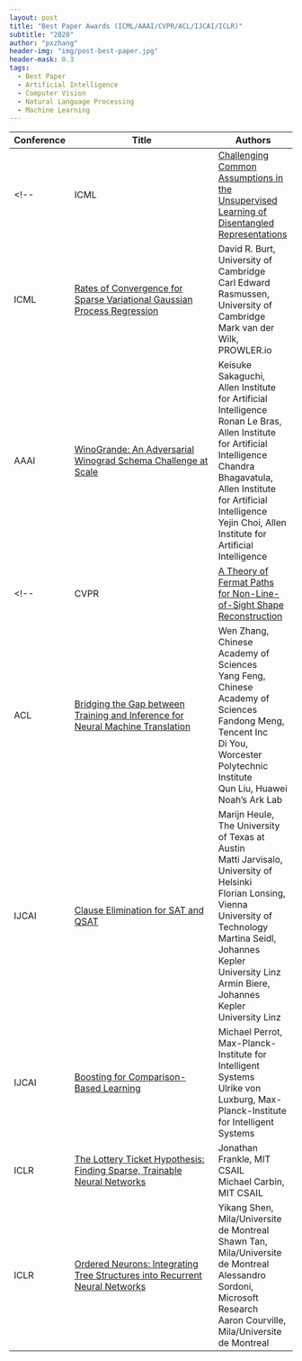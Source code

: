 ```yaml
---
layout: post
title: "Best Paper Awards (ICML/AAAI/CVPR/ACL/IJCAI/ICLR)"
subtitle: "2020"
author: "pxzhang"
header-img: "img/post-best-paper.jpg"
header-mask: 0.3
tags:
  - Best Paper
  - Artificial Intelligence
  - Computer Vision
  - Natural Language Processing
  - Machine Learning
---
```


<style>
.table {
	font-size:12px;
}
table td {
	vertical-align: middle;
}
table th:nth-of-type(2) {
    width: 240px;
}

</style>

| Conference | Title | Authors |
| --- | --- | --- |
<!-- | ICML | [Challenging Common Assumptions in the Unsupervised Learning of Disentangled Representations](https://arxiv.org/pdf/1811.12359.pdf) | Francesco Locatello, Max Planck Institute<br>Stefan Bauer, Max Planck Institute<br>Mario Lucic, Google Research<br>Gunnar Rätsch, ETH Zurich<br>Sylvain Gelly, Google Research<br>Bernhard Schölkopf, Max Planck Institute<br>Olivier Bachem, Google Research |
| ICML | [Rates of Convergence for Sparse Variational Gaussian Process Regression](https://arxiv.org/pdf/1903.03571.pdf) | David R. Burt, University of Cambridge<br>Carl Edward Rasmussen, University of Cambridge<br>Mark van der Wilk, PROWLER.io | -->
| AAAI | [WinoGrande: An Adversarial Winograd Schema Challenge at Scale](https://arxiv.org/pdf/1907.10641.pdf) | Keisuke Sakaguchi, Allen Institute for Artificial Intelligence<br>Ronan Le Bras, Allen Institute for Artificial Intelligence<br>Chandra Bhagavatula, Allen Institute for Artificial Intelligence<br>Yejin Choi, Allen Institute for Artificial Intelligence |
<!-- | CVPR | [A Theory of Fermat Paths for Non-Line-of-Sight Shape Reconstruction](https://www.ri.cmu.edu/wp-content/uploads/2019/05/cvpr2019.pdf) | Shumian Xin, Carnegie Mellon University<br>Sotiris Nousias, University of Toronto<br>Kiriakos N. Kutulakos, University of Toronto<br>Aswin C. Sankaranarayanan, Carnegie Mellon University<br>Srinivasa G. Narasimhan, Carnegie Mellon University<br>Ioannis Gkioulekas, Carnegie Mellon University |
| ACL | [Bridging the Gap between Training and Inference for Neural Machine Translation](https://www.aclweb.org/anthology/P19-1426) | Wen Zhang, Chinese Academy of Sciences<br>Yang Feng, Chinese Academy of Sciences<br>Fandong Meng, Tencent Inc<br>Di You, Worcester Polytechnic Institute<br>Qun Liu, Huawei Noah’s Ark Lab |
| IJCAI | [Clause Elimination for SAT and QSAT](https://jair.org/index.php/jair/article/view/10942/26071) | Marijn Heule, The University of Texas at Austin<br>Matti Jarvisalo, University of Helsinki<br>Florian Lonsing, Vienna University of Technology<br>Martina Seidl, Johannes Kepler University Linz<br>Armin Biere, Johannes Kepler University Linz |
| IJCAI | [Boosting for Comparison-Based Learning](https://www.ijcai.org/proceedings/2019/0255.pdf) | Michael Perrot, Max-Planck-Institute for Intelligent Systems<br>Ulrike von Luxburg, Max-Planck-Institute for Intelligent Systems |
| ICLR | [The Lottery Ticket Hypothesis: Finding Sparse, Trainable Neural Networks](https://openreview.net/pdf?id=rJl-b3RcF7) | Jonathan Frankle, MIT CSAIL<br>Michael Carbin, MIT CSAIL |
| ICLR | [Ordered Neurons: Integrating Tree Structures into Recurrent Neural Networks](https://www.ijcai.org/proceedings/2019/0255.pdf) | Yikang Shen, Mila/Universite de Montreal<br>Shawn Tan, Mila/Universite de Montreal<br>Alessandro Sordoni, Microsoft Research<br>Aaron Courville, Mila/Universite de Montreal | -->
